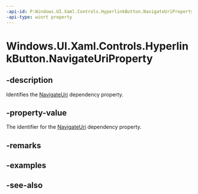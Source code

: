 ```yaml
---
-api-id: P:Windows.UI.Xaml.Controls.HyperlinkButton.NavigateUriProperty
-api-type: winrt property
---
```


<!-- Property syntax
public Windows.UI.Xaml.DependencyProperty NavigateUriProperty { get; }
-->

# Windows.UI.Xaml.Controls.HyperlinkButton.NavigateUriProperty

## -description
Identifies the [NavigateUri](hyperlinkbutton_navigateuri.md) dependency property.


## -property-value
The identifier for the [NavigateUri](hyperlinkbutton_navigateuri.md) dependency property.

## -remarks

## -examples

## -see-also

